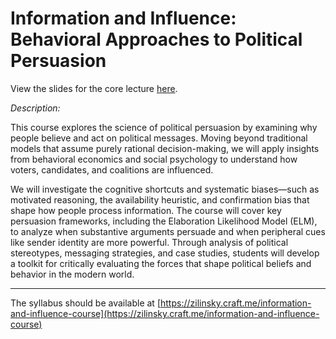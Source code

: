 # Information and Influence: Behavioral Approaches to Political Persuasion

View the slides for the core lecture [here](http://zilinskyjan.github.io/information-and-influence-course/).

*Description:*

This course explores the science of political persuasion by examining why people believe and act on political messages. Moving beyond traditional models that assume purely rational decision-making, we will apply insights from behavioral economics and social psychology to understand how voters, candidates, and coalitions are influenced.

We will investigate the cognitive shortcuts and systematic biases—such as motivated reasoning, the availability heuristic, and confirmation bias that shape how people process information. The course will cover key persuasion frameworks, including the Elaboration Likelihood Model (ELM), to analyze when substantive arguments persuade and when peripheral cues like sender identity are more powerful. Through analysis of political stereotypes, messaging strategies, and case studies, students will develop a toolkit for critically evaluating the forces that shape political beliefs and behavior in the modern world.

---

The syllabus should be available at [https://zilinsky.craft.me/information-and-influence-course](https://zilinsky.craft.me/information-and-influence-course)
